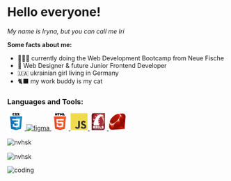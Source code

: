 # Hello everyone!

_My name is Iryna, but you can call me Iri_

**Some facts about me:**
- 👩🏻‍💻 currently doing the Web Development Bootcamp from Neue Fische
- 👾 Web Designer & future Junior Frontend Developer 
- 🇺🇦 ukrainian girl living in Germany
- 🐈‍⬛ my work buddy is my cat


<!--- <img src='random-memer-production-dc9d.up.railway.app' title="Meme" alt="Please refresh the page if the meme doesn't show up.">
 --->


<!--- <h3 align="left">Connect with me:</h3>
<p align="left">
<a href="https://codepen.io/nvhsk" target="blank"><img align="center" src="https://raw.githubusercontent.com/rahuldkjain/github-profile-readme-generator/master/src/images/icons/Social/codepen.svg" alt="nvhsk" height="30" width="40" /></a>
<a href="https://linkedin.com/in/iryna-novokhatska" target="blank"><img align="center" src="https://raw.githubusercontent.com/rahuldkjain/github-profile-readme-generator/master/src/images/icons/Social/linked-in-alt.svg" alt="iryna-novokhatska" height="30" width="40" /></a>
</p>  --->

<h3 align="left">Languages and Tools:</h3>
<p align="left"> <a href="https://www.w3schools.com/css/" target="_blank" rel="noreferrer"> <img src="https://raw.githubusercontent.com/devicons/devicon/master/icons/css3/css3-original-wordmark.svg" alt="css3" width="40" height="40"/> </a> <a href="https://www.figma.com/" target="_blank" rel="noreferrer"> <img src="https://www.vectorlogo.zone/logos/figma/figma-icon.svg" alt="figma" width="40" height="40"/> </a> <a href="https://www.w3.org/html/" target="_blank" rel="noreferrer"> <img src="https://raw.githubusercontent.com/devicons/devicon/master/icons/html5/html5-original-wordmark.svg" alt="html5" width="40" height="40"/> </a> <a href="https://developer.mozilla.org/en-US/docs/Web/JavaScript" target="_blank" rel="noreferrer"> <img src="https://raw.githubusercontent.com/devicons/devicon/master/icons/javascript/javascript-original.svg" alt="javascript" width="40" height="40"/> </a> <a href="https://rubyonrails.org" target="_blank" rel="noreferrer"> <img src="https://raw.githubusercontent.com/devicons/devicon/master/icons/rails/rails-original-wordmark.svg" alt="rails" width="40" height="40"/> </a> <a href="https://www.ruby-lang.org/en/" target="_blank" rel="noreferrer"> <img src="https://raw.githubusercontent.com/devicons/devicon/master/icons/ruby/ruby-original.svg" alt="ruby" width="40" height="40"/> </a> </p>

<p><img align="center" src="https://github-readme-stats.vercel.app/api/top-langs?username=nvhsk&show_icons=true&locale=en&layout=compact" alt="nvhsk" /></p>

<p><img align="center" src="https://github-readme-streak-stats.herokuapp.com/?user=nvhsk&" alt="nvhsk" /></p>

![coding](https://media.giphy.com/media/7NoNw4pMNTvgc/giphy.gif)

